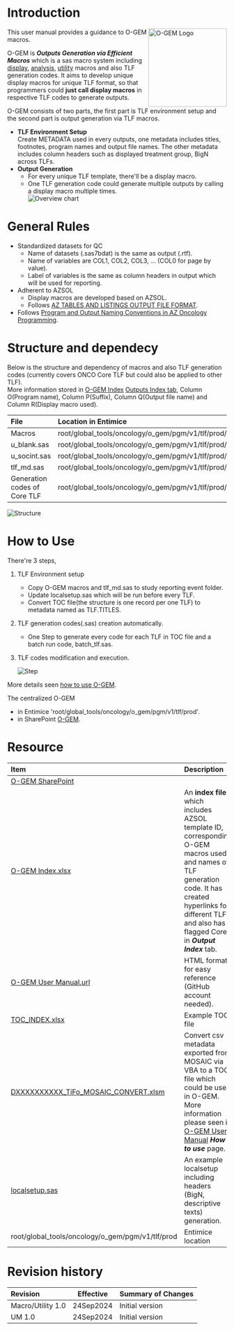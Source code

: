# Introduction
<img src="OGEM_LOGO.png" alt="O-GEM Logo" style="float: right;" width="180" height=180 />


This user manual provides a guidance to O-GEM macros.<br>


O-GEM is ***Outputs Generation via Efficient Macros*** which is a sas macro system including [display](macros/display/display.md), [analysis](macros/analysis/analysis.md), [utility](macros/utility/utility.md) macros and also TLF generation codes. It aims to develop unique display macros for unique TLF format, so that programmers could **just call display macros** in respective TLF codes to generate outputs.<br>

O-GEM consists of two parts, the first part is TLF environment setup and the second part is output generation via TLF macros.<br>
* **TLF Environment Setup**<br>
  Create METADATA used in every outputs, one metadata includes titles, footnotes, program names and output file names. The other metadata includes column headers such as displayed treatment group, BigN across TLFs.<br>
* **Output Generation**<br>
  * For every unique TLF template, there'll be a display macro. <br>
  * One TLF generation code could generate multiple outputs by calling a display macro multiple times.<br>
 ![Overview chart](process.png)
 

# General Rules
* Standardized datasets for QC
  * Name of datasets (.sas7bdat) is the same as output (.rtf).<br>
  * Name of variables are COL1, COL2, COL3, … (COL0 for page by value).<br>
  * Label of variables is the same as column headers in output which will be used for reporting.
* Adherent to AZSOL <br>
  * Display macros are developed based on AZSOL.<br>
  * Follows [AZ TABLES AND LISTINGS OUTPUT FILE FORMAT](https://azcollaboration.sharepoint.com/sites/SS365/AD253/Clinical%20Data%20Standards%20Library/Guidelines%20and%20Training/TLF/Tables_and_Listings_Output_File_Format_Job_Aid_1.0.pdf?csf=1&web=1&e=tcNeiQ).<br>
* Follows [Program and Output Naming Conventions in AZ Oncology Programming](https://azcollaboration.sharepoint.com/sites/CMU175/04%20Programming/Program_Output%20Naming%20Conventions%20in%20AZ%20Oncology%20Programming.pdf?csf=1&web=1&e=Rmbsky).

# Structure and dependecy
Below is the structure and dependency of macros and also TLF generation codes (currently covers ONCO Core TLF but could also be applied to other TLF).<br>
More information stored in [O-GEM Index](https://azcollaboration.sharepoint.com/sites/O-GEM2/Shared%20Documents/General/O-GEM%20Index.xlsx?d=wb25d071b4025404caf18f0d7487c4b1d&csf=1&web=1&e=TgVKlA) <u>Outputs Index tab</u>, Column O(Program name), Column P(Suffix), Column Q(Output file name) and Column R(Display macro used).

|File|Location in Entimice|
|:---|:---|
|Macros|root/global_tools/oncology/o_gem/pgm/v1/tlf/prod/macro<br>|
|u_blank.sas|root/global_tools/oncology/o_gem/pgm/v1/tlf/prod/macro|
|u_socint.sas|root/global_tools/oncology/o_gem/pgm/v1/tlf/prod/macro|
|tlf_md.sas|root/global_tools/oncology/o_gem/pgm/v1/tlf/prod/program|
|Generation codes of Core TLF|root/global_tools/oncology/o_gem/pgm/v1/tlf/prod/program|

![Structure](OGEM_UM_macros_dependency-Structure.drawio.png)



# How to Use
There're 3 steps,<br>
1. TLF Environment setup<br>
   * Copy O-GEM macros and tlf_md.sas to study reporting event folder. <br>
   * Update localsetup.sas which will be run before every TLF.<br>
   * Convert TOC file(the structure is one record per one TLF) to metadata named as TLF.TITLES.
2. TLF generation codes(.sas) creation automatically.<br>
   * One Step to generate every code for each TLF in TOC file and a batch run code, batch_tlf.sas.<br>
3. TLF codes modification and execution.<br>

    ![Step](OGEM_UM_macros_dependency-Step.drawio.png) 

More details seen [how to use O-GEM](/howtouse/howtouse.md).<br>


The centralized O-GEM <br>
  * in Entimice 'root/global_tools/oncology/o_gem/pgm/v1/tlf/prod'.<br>
  * in SharePoint [O-GEM](https://azcollaboration.sharepoint.com/sites/O-GEM2/SitePages/CollabHome.aspx).<br>


# Resource

|Item|Description|Type|
|:---|:---|:---|
|[O-GEM SharePoint](https://azcollaboration.sharepoint.com/sites/O-GEM2/SitePages/CollabHome.aspx)|||
|[O-GEM Index.xlsx](https://azcollaboration.sharepoint.com/sites/O-GEM2/Shared%20Documents/General/O-GEM%20Index.xlsx?d=wb25d071b4025404caf18f0d7487c4b1d&csf=1&web=1&e=u9u49c)|An **index file** which includes AZSOL template ID, corresponding O-GEM macros used, and names of TLF generation code. It has created hyperlinks for different TLF and also has flagged Core in ***Output Index*** tab.|<span style="color:#800080">Index</span>|
|[O-GEM User Manual.url](https://azu-oncology-rd.github.io/O-GEM)|HTML format for easy reference (GitHub account needed).|<span style="color:Lime">User Manual</span>|
|[TOC_INDEX.xlsx](https://azcollaboration.sharepoint.com/sites/O-GEM2/Shared%20Documents/General/TOC_INDEX.xlsx?d=wcac3215991234061aaba7aee439c1c74&csf=1&web=1&e=QcsuQP)|Example TOC file|<span style="color:Green">Example</span>|
|[DXXXXXXXXXX_TiFo_MOSAIC_CONVERT.xlsm](https://azcollaboration.sharepoint.com/sites/O-GEM2/Shared%20Documents/General/DXXXXXXXXXX_TiFo_MOSAIC_CONVERT.xlsm?d=w05acd47b84b94c40a5f821cd4e4e1a32&csf=1&web=1&e=a6nyAx)|Convert csv metadata exported from MOSAIC via VBA to a TOC file which could be used in O-GEM. More information please seen in [O-GEM User Manual](https://azu-oncology-rd.github.io/O-GEM) ***How to use*** page.|<span style="color:Blue">Tool</span>|
|[localsetup.sas](https://azcollaboration.sharepoint.com/sites/O-GEM2/Shared%20Documents/General/localsetup.sas?csf=1&web=1&e=e0G1gb)|An example localsetup including headers (BigN, descriptive texts) generation.|<span style="color:Green">Example</span>|
|root/global_tools/oncology/o_gem/pgm/v1/tlf/prod|Entimice location|<span style="color:Teal">Program</span>|
# Revision history

|Revision|Effective|Summary of Changes|
|:---|:---:|:---|
|Macro/Utility 1.0|24Sep2024|Initial version|
|UM 1.0|24Sep2024|Initial version|








